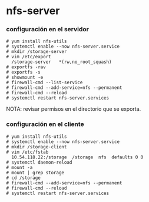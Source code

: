 # nfs-server


### configuración en el servidor
```
# yum install nfs-utils
# systemctl enable --now nfs-server.service
# mkdir /storage-server
# vim /etc/export
  /storage-server   *(rw,no_root_squash)
# exportfs -rav
# exportfs -s
# showmount -e
# firewall-cmd --list-service
# firewall-cmd --add-service=nfs --permanent
# firewall-cmd --reload
# systemctl restart nfs-server.services
```

NOTA: revisar permisos en el directorio que se exporta.
 
 
### configuración en el cliente
```
# yum install nfs-utils
# systemctl enable --now nfs-server.service
# mkdir /storage-client
# vim /etc/fstab
  10.54.118.22:/storage  /storage  nfs  defaults 0 0
# systemctl daemon-reload
# mount -a
# mount | grep storage
# cd /storage
# firewall-cmd --add-service=nfs --permanent
# firewall-cmd --reload
# systemctl restart nfs-server.services
```
